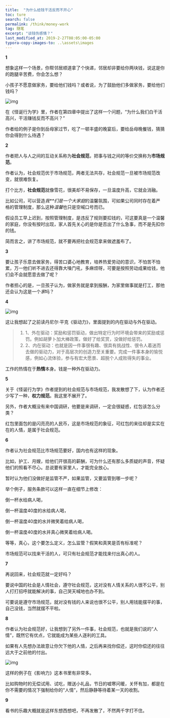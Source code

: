 ```yaml
---
title:  "为什么给钱干活反而不开心"
toc: ture
search: false
permalink: /think/money-work
tag: 随笔
excerpt: "谈钱伤感情？"
last_modified_at: 2019-2-27T08:05:00-05:00
typora-copy-images-to: ..\assets\images
---
```




**1**

想象这样一个场景，你帮邻居顺道拿了个快递，邻居却非要给你两块钱，说这是你的跑腿辛苦费，你会怎么想？

小孩子不愿意做家务，要给他们钱吗？或者说，为了鼓励他们多做家务，要给他们钱吗？

![img](../assets/images/640-1551281612536.jpg)

在《怪诞行为学》里，作者在第四章中提出了这样一个问题，“为什么我们白干活高兴，干活赚钱反而不高兴？”

作者给的例子是你到岳母家过节，吃了一顿丰盛的晚宴后，要给岳母晚餐钱，猜猜你会得到什么待遇？

**2**

作者把人与人之间的互动关系称为**社会规范**，把事与钱之间的等价交换称为**市场规范**。

作者认为，社会规范优于市场规范，两者无法共存，社会规范一旦被市场规范改变，就很难恢复。

打个比方，**社会规范**就像雪花，很美却不易保存，一旦温度升高，它就会消融。

比如公司，可以营造*我**们是一个大家庭*的温馨氛围，可如果公司同时存在着严格的管理制度，那么这种*温馨*也只是空喊口号而已。

假设员工早上迟到，按照管理制度，是违反了规则要扣钱的，可这要真是一个温馨的家庭，你没有按时出现，家人首先关心的是你是否出了什么急事，而不是先扣你的钱。

简而言之，讲了市场规范，就不要再把社会规范拿来做遮羞布了。

**3**

要让孩子乐意去做家务，得苦口婆心地教育，培养热爱劳动的意识，不怕苦不怕累，万一他们听不进去还得靠大嗓门吼，多麻烦呀，可要是按照劳动成果给钱，他们会不会就愿意去做了呢？

作者担心的是，一旦孩子认为，做家务就是拿到报酬，为家里做事就是打工，那他还会认为这是一个*家*吗？

**4**

![img](../assets/images/640-1551281612503.jpg)

这让我想起了之前读丹尼尔·平克《驱动力》，里面提到的内在驱动与外在驱动。

> 1. 1、外在驱动：奖励和惩罚驱动，做出特定行为时环境会带来的奖励或惩罚。例如胡萝卜加大棒政策，做好了给奖赏，没做好给惩罚。
> 2. 2、内在驱动：也就是因一件事很有趣、很具有挑战性、很令人着迷而去做的驱动力，对于高层次的创造力至关重要。完成一件事本身的愉悦感，例如心流体验，参与有宏大愿景、超脱个人成败得失的事业。

工作的热情在于**热情**本身。钱是一种外在驱动力。

**5**

关于《怪诞行为学》作者提到的社会规范与市场规范，我发散想了下，认为作者还少写了一种，**权力规范**。我这里不展开了。

另外，作者大概没有来中国调研，他要是来调研，一定会很疑惑，红包该怎么分类？

红包里面包的是闪亮亮的人民币，这是市场规范的象征，可红包的来往却是实实在在的人情，是属于社会规范。

**6**

作者认为社会规范比市场规范要好，国内也有这样的现象。

比如，护工、月嫂，给他们开很高的薪酬，可为什么还有那么多质疑的声音，怀疑他们的照看不尽心。总说要有家里人，才能完全放心。

暂时认为他们没做好是监管不严，如果监管，又要监管到哪一步呢？

举个例子，服务条款可以这样一直在细节上修改：

倒一杯水给病人喝，

倒一杯温度40度的水给病人喝，

倒一杯温度40度的水并微笑着给病人喝，

倒一杯温度40度的水并真心微笑着给病人喝。

等等，真心，这个要怎么定义，怎么监管？假笑和真笑是否有标准呢？

市场规范可以找来干活的人，可只有社会规范才能找来付出真心的人。

**7**

再说回来，社会规范就一定好吗？

要说中国的社会是人情社会，遵守社会规范，这对没有人情关系的人很不公平，别人打打招呼就能解决的事，自己哭天喊地也办不到。

可要说是遵守市场规范，就对没有钱的人来说也很不公平，别人用钱能摆平的事，自己没钱，当然就摆不平啦。

**8**

作者认为社会规范好，让我想到了另外一件事，社会规范，也就是我们说的“人情”，既然它有优点，它就能成为某些人逐利的工具。

如果有人先想办法故意让你欠下他的人情，之后再来找你偿还，这时你偿还的往往远大于之前他的付出。

![img](../assets/images/640-1551281612531.jpg)

这样的例子在《影响力》这本书里有非常多。

比如购物时的无偿试用、试吃，赠送小礼品，节日的嘘寒问暖，关怀有加，都是在你不需要的情况下强制给你的“人情”，然后静静等待着某一天的收割。

**9**

看书的乐趣大概就是这样东想西想吧，不再发散了，不然两千字打不住。

